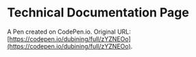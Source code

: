 # Technical Documentation Page

A Pen created on CodePen.io. Original URL: [https://codepen.io/dubining/full/zYZNEOo](https://codepen.io/dubining/full/zYZNEOo).



